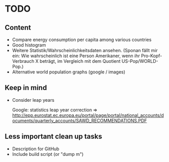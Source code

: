 TODO
====

Content
-------

- Compare energy consumption per capita among various countries
- Good histogram
- Weitere Statistik/Wahrscheinlichkeitsdaten ansehen. (Sponan fällt mir
    ein: Wie wahrscheinlich ist eine Person Amerikaner, wenn ihr
    Pro-Kopf-Verbrauch X beträgt, im Vergleich mit dem Quotient
    US-Pop/WORLD-Pop.)
- Alternative world population graphs (google / images)


Keep in mind
------------

- Consider leap years

    Google: statistics leap year correction
    => http://epp.eurostat.ec.europa.eu/portal/page/portal/national_accounts/documents/quarterly_accounts/SAWD_RECOMMENDATIONS.PDF


Less important clean up tasks
-----------------------------

- Description for GitHub
- Include build script (or "dump m")
